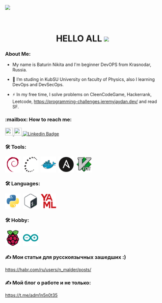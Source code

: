 ![](https://komarev.com/ghpvc/?username=n-malder&color=blue&style=flat&)
<h1 align = "center">
    <br>  HELLO ALL <img src="https://media.giphy.com/media/hvRJCLFzcasrR4ia7z/giphy.gif" width="30px"/>
</h1>

<h3>
About Me:
</h3>

- My name is Baturin Nikita and I'm beginner DevOPS from Krasnodar, Russia.

- :telescope: I’m studing in KubSU University on faculty of Physics, also I learning DevOps and DevSecOps.

- :zap: In my free time, I solve problems on CleenCodeGame, Hackerrank, Leetcode, https://programming-challenges.jeremyjaydan.dev/ and read SF.

<h3>:mailbox: How to reach me: </h3>

<a href="https://t.me/n_malder" Target="_blank"><Img src="https://github.com/rdimascio/icons/blob/master/icons/telegram.svg" Width="25" Height="25"> </a>   <a href="mailto:Banzai.Malder@protonmail.ch" Target="_blank"><Img src="https://github.com/rdimascio/icons/blob/master/icons/mailgun.svg" Width="25" Height="25"> </a>   [![Linkedin Badge](https://img.shields.io/badge/-Baturin-blue?style=flat&logo=Linkedin&logoColor=white)](https://www.linkedin.com/in/nikita-baturin-3a2b7a203/") 
</h3>

 
### :hammer_and_wrench: Tools:
 <img src="https://github.com/devicons/devicon/blob/master/icons/debian/debian-original.svg" title="Debian" alt="Tools" width="50" height="50"/>&nbsp;
 <img src="https://github.com/devicons/devicon/blob/master/icons/ssh/ssh-original.svg" title="SSH" alt="Tools" width="50" height="50"/>&nbsp;
 <img src="https://github.com/devicons/devicon/blob/master/icons/docker/docker-original.svg" title="Docker" alt="Tools" width="50" height="50"/>&nbsp;
 <img src="https://github.com/devicons/devicon/blob/master/icons/ansible/ansible-original.svg" title="Ansible" alt="Tools" width="50" height="50"/>&nbsp;
 <img src="https://github.com/devicons/devicon/blob/master/icons/vim/vim-original.svg" title="Vim" alt="Tools" width="50" height="50"/>&nbsp;
### :hammer_and_wrench: Languages:
 <img src="https://github.com/devicons/devicon/blob/master/icons/python/python-original.svg" title="Python3" alt="Languages" width="50" height="50"/>&nbsp;
 <img src="https://github.com/devicons/devicon/blob/master/icons/bash/bash-original.svg" title="" alt="Languages" width="50" height="50"/>&nbsp;
 <img src="https://github.com/devicons/devicon/blob/master/icons/yaml/yaml-plain.svg" title="" alt="Languages" width="50" height="50"/>&nbsp;
### :hammer_and_wrench: Hobby:
 <img src="https://github.com/devicons/devicon/blob/master/icons/raspberrypi/raspberrypi-original.svg" title="Raspberrypi" alt="Hobby" width="50" height="50"/>&nbsp;
 <img src="https://github.com/devicons/devicon/blob/master/icons/arduino/arduino-original.svg" title="" alt="Hobby" width="50" height="50"/>&nbsp;
  
 ### :writing_hand: Мои статьи для русскоязычных зашедших :)
 
 https://habr.com/ru/users/n_malder/posts/

### :writing_hand: Мой блог о работе и не только:
 
 https://t.me/adm1n5n0t35
